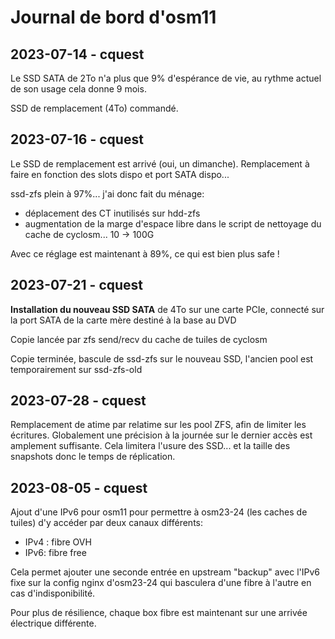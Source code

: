 # Journal de bord d'osm11

## 2023-07-14 - cquest

Le SSD SATA de 2To n'a plus que 9% d'espérance de vie, au rythme actuel de son usage cela donne 9 mois.

SSD de remplacement (4To) commandé.

## 2023-07-16 - cquest

Le SSD de remplacement est arrivé (oui, un dimanche).
Remplacement à faire en fonction des slots dispo et port SATA dispo...

ssd-zfs plein à 97%... j'ai donc fait du ménage:
- déplacement des CT inutilisés sur hdd-zfs
- augmentation de la marge d'espace libre dans le script de nettoyage du cache de cyclosm... 10 -> 100G

Avec ce réglage est maintenant à 89%, ce qui est bien plus safe !

## 2023-07-21 - cquest

**Installation du nouveau SSD SATA** de 4To sur une carte PCIe, connecté sur la port SATA de la carte mère destiné à la base au DVD

Copie lancée par zfs send/recv du cache de tuiles de cyclosm

Copie terminée, bascule de ssd-zfs sur le nouveau SSD, l'ancien pool est temporairement sur ssd-zfs-old

## 2023-07-28 - cquest

Remplacement de atime par relatime sur les pool ZFS, afin de limiter les écritures.
Globalement une précision à la journée sur le dernier accès est amplement suffisante.
Cela limitera l'usure des SSD... et la taille des snapshots donc le temps de réplication.

## 2023-08-05 - cquest

Ajout d'une IPv6 pour osm11 pour permettre à osm23-24 (les caches de tuiles) d'y accéder par deux canaux différents:
- IPv4 : fibre OVH
- IPv6: fibre free

Cela permet ajouter une seconde entrée en upstream "backup" avec l'IPv6 fixe sur la config nginx d'osm23-24 qui basculera d'une fibre à l'autre en cas d'indisponibilité.

Pour plus de résilience, chaque box fibre est maintenant sur une arrivée électrique différente.
